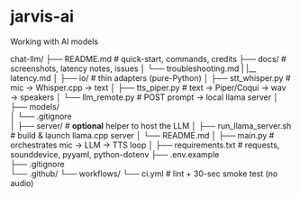 # jarvis-ai
Working with AI models



chat-llm/
├── README.md                  # quick-start, commands, credits
├── docs/                      # screenshots, latency notes, issues
│   └── troubleshooting.md
|   |__ latency.md
│
├── io/                        # thin adapters (pure-Python)
│   ├── stt_whisper.py         # mic → Whisper.cpp → text
│   ├── tts_piper.py           # text → Piper/Coqui → wav → speakers
│   └── llm_remote.py          # POST prompt → local llama server
│
├── models/                    
│   └── .gitignore             
│
├── server/                    # **optional** helper to host the LLM
│   ├── run_llama_server.sh    # build & launch llama.cpp server
│   └── README.md
│
├── main.py                    # orchestrates mic → LLM → TTS loop
│
├── requirements.txt           # requests, sounddevice, pyyaml, python-dotenv
├── .env.example               
├── .gitignore                 
└── .github/
    └── workflows/
        └── ci.yml             # lint + 30-sec smoke test (no audio)